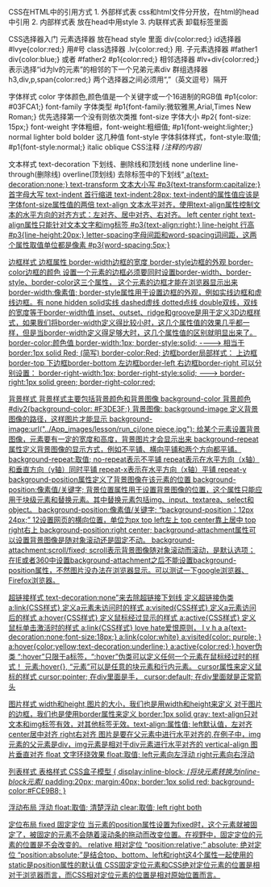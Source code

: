 
CSS在HTML中的引用方式
    1. 外部样式表  css和html文件分开放，在html的head中引用 <link href="index.css" rel="stylesheet" type="text/css" />
    2. 内部样式表 放在head中用style
    3. 内联样式表 卸载标签里面
    
CSS选择器入门
    元素选择器   放在head style 里面 div{color:red;}
    id选择器  #lvye{color:red;}  用#号
    class选择器  .lv{color:red;} 用.
    子元素选择器  #father1 div{color:blue;} 或者 #father2 #p1{color:red;}
    相邻选择器   #lv+div{color:red;}  表示选择“id为lv的元素”的相邻的下一个兄弟元素div
    群组选择器   h3,div,p,span{color:red;}  两个选择器之间必须用“,”（英文逗号）隔开

字体样式
    color 字体颜色,颜色值是一个关键字或一个16进制的RGB值 #p1{color: #03FCA1;}
    font-family 字体类型 #p1{font-family:微软雅黑,Arial,Times New Roman;} 优先选择第一个没有则依次类推
    font-size 字体大小 #p2{ font-size: 15px;}
    font-weight 字体粗细，font-weight:粗细值; #p1{font-weight:lighter;}  normal lighter bold	 bolder 这几种值
    font-style  字体斜体样式，font-style:取值; #p1{font-style:normal;}  italic oblique
    CSS注释  /*注释的内容*/
    
文本样式
    text-decoration 下划线、删除线和顶划线  none underline line-through(删除线) overline(顶划线)
        去除标签中的下划线“<a href="http://www.lvyestudy.com">  a{text-decoration:none;}
    text-transform 文本大小写 #p3{text-transform:capitalize;} 首字母大写
    text-indent  首行缩进  text-indent:28px; text-indent的属性值应该是字体font-size属性值的两倍
    text-align  文本水平对齐，使用text-align属性控制文本的水平方向的对齐方式：左对齐、居中对齐、右对齐。
        left center right text-align属性只能针对文本文字和img标签
        #p3{text-align:right;}
    line-height  行高 #p3{line-height:20px;}
    letter-spacing字母间距和word-spacing词间距，这两个属性取值单位都是像素 #p3{word-spacing:5px;}

边框样式
    边框属性 border-width边框的宽度  border-style边框的外观 border-color边框的颜色
    设置一个元素的边框必须要同时设置border-width、border-style、border-color这三个属性，
    这个元素的边框才能在浏览器显示出来
    border-width:像素值;
    border-style属性用于设置边框的外观，例如实线边框和虚线边框。有 none hidden solid实线 dashed虚线 dotted点线 double双线，双线的宽度等于border-width值
    inset、outset、ridge和groove是用于定义3D边框样式，如果我们将border-width定义得比较小时，这几个属性值的效果几乎都一样，但是当border-width定义得足够大时，这几个属性值的区别就明显出来了。
    border-color:颜色值
            border-width:1px;
            border-style:solid;    ----> 相当于 border:1px solid Red; (简写)
            border-color:Red;
    边框border局部样式：
    上边框border-top  下边框border-bottom 左边框border-left 右边框border-right 可以分别设置：
            border-right-width:1px;
            border-right-style:solid;   ---> border-right:1px solid green;
            border-right-color:red;
            
背景样式
    背景样式主要包括背景颜色和背景图像
    background-color 背景颜色  #div2{background-color: #F3DE3F;}
    背景图像:
        background-image	定义背景图像的路径，这样图片才能显示
            background-image:url("../App_images/lesson/run_cj/one piece.jpg");
            给某个元素设置背景图像，元素要有一定的宽度和高度，背景图片才会显示出来
        background-repeat属性定义背景图像的显示方式，例如不平铺、横向平铺和两个方向都平铺。
            background-repeat:取值; no-repeat表示不平铺 repeat表示在水平方向（x轴）和垂直方向（y轴）同时平铺 repeat-x表示在水平方向（x轴）平铺  repeat-y
        background-position属性定义了背景图像在该元素的位置
            background-position:像素值/关键字;
            背景位置属性用于设置背景图像的位置，这个属性只能应用于块级元素和替换元素。其中替换元素包括img、input、textarea、select和object。
            background-position:像素值/关键字; “background-position：12px 24px;” 12设置网页的横向位置，单位为px
            top left左上 top center靠上居中 top right右上  background-position:right center;
        background-attachment属性可以设置背景图像是随对象滚动还是固定不动。
            background-attachment:scroll/fixed;
            scroll表示背景图像随对象滚动而滚动，是默认选项；
            在IE或者360中设置background-attachment之后不能设置background-position属性，不然图片没办法在浏览器显示。可以测试一下google浏览器、Firefox浏览器。

超链接样式
    text-decoration:none”来去除超链接下划线
    定义超链接伪类
        a:link{CSS样式}	定义a元素未访问时的样式
        a:visited{CSS样式}	定义a元素访问后的样式
        a:hover{CSS样式}	定义鼠标经过显示的样式
        a:active{CSS样式}	定义鼠标单击激活时的样式    a:link{CSS样式}
        love hate爱恨原则， l v h a
                        a{text-decoration:none;font-size:18px;}
                        a:link{color:white}
                        a:visited{color: purple; }
                        a:hover{color:yellow;text-decoration:underline;}
                        a:active{color:red;}
    hover伪类
        “:hover”只限于a标签，“:hover”伪类可以定义任何一个元素在鼠标经过时的样式！
         元素:hover{}, “元素”可以是任意的块元素和行内元素。
    cursor属性来定义鼠标的样式
        cursor:pointer; 在div里面是手， cursor:default; 在div里面就是正常箭头
        
图片样式
    width和height,图片的大小，我们也是用width和height来定义
    对于图片的边框，我们也是使用border属性来定义 border:1px solid gray;
    text-align只对文本和img标签有效，对其他标签无效。text-align:属性值; left默认值，左对齐 center居中对齐 right右对齐
        图片是要在父元素中进行水平对齐的,在例子中，img元素的父元素是div，img元素是相对于div元素进行水平对齐的
    vertical-align 图片垂直对齐
    float 文字环绕效果
        float:取值; left元素向左浮动 right元素向右浮动
    
列表样式
表格样式
CSS盒子模型
    {
        display:inline-block; /*将块元素转换为inline-block元素*/
        padding:20px;
        margin:40px;
        border:1px solid red;
        background-color:#FCE9B8;
    }      

浮动布局
    浮动 float:取值;
    清楚浮动 clear:取值;  left right both
    
定位布局
    fixed 固定定位
        当元素的position属性设置为fixed时，这个元素就被固定了，被固定的元素不会随着滚动条的拖动而改变位置。在视野中，固定定位的元素的位置是不会改变的。
    relative 相对定位
        “position:relative;”
    absolute; 绝对定位
        “position:absolute;”是结合top、bottom、left和right这4个属性一起使用的
    static是position属性的默认值
    CSS固定定位元素和CSS绝对定位元素的位置是相对于浏览器而言，而CSS相对定位元素的位置是相对原始位置而言。
        